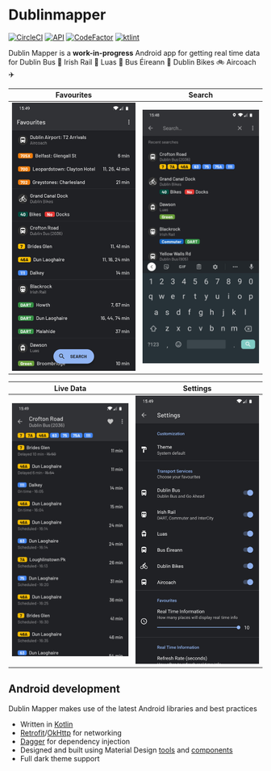 # Dublinmapper

[![CircleCI](https://circleci.com/gh/conor-ob/dublin-mapper.svg?style=shield&circle-token=42b2b34fb35d24d7e4aeb4bcfd6bc5c82c9cf0ea)](https://circleci.com/gh/conor-ob/dublin-mapper)
[![API](https://img.shields.io/badge/API-26%2B-brightgreen.svg?style=flat)](https://android-arsenal.com/api?level=26)
[![CodeFactor](https://www.codefactor.io/repository/github/conor-ob/dublin-mapper/badge?s=6e0e7443d6d60600f8647fe4f22d5fafcebc385b)](https://www.codefactor.io/repository/github/conor-ob/dublin-mapper)
[![ktlint](https://img.shields.io/badge/code%20style-%E2%9D%A4-FF4081.svg)](https://ktlint.github.io/)

Dublin Mapper is a **work-in-progress** Android app for getting real time data for Dublin Bus :trolleybus: Irish Rail :railway_car: Luas :tram: Bus Éireann :bus: Dublin Bikes :bike: Aircoach :airplane:

| Favourites | Search |
| ------ | ----- |
| ![Favourites](/assets/screenshots/favourites.jpg) | ![Search](/assets/screenshots/search.jpg) |

| Live Data | Settings |
| ------ | ----- |
| ![Live Data](/assets/screenshots/livedata.jpg) | ![Settings](/assets/screenshots/settings.jpg) |

## Android development

Dublin Mapper makes use of the latest Android libraries and best practices
* Written in [Kotlin](https://kotlinlang.org/)
* [Retrofit](https://square.github.io/retrofit/)/[OkHttp](https://square.github.io/okhttp/) for networking
* [Dagger](https://google.github.io/dagger/) for dependency injection
* Designed and built using Material Design [tools](https://material.io/tools/) and [components](https://material.io/develop/android/)
* Full dark theme support
